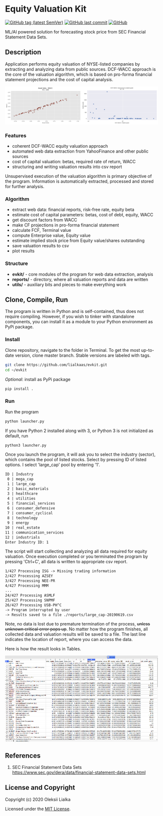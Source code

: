 # Equity Valuation Kit

[![GitHub tag (latest SemVer)](https://img.shields.io/github/tag/lialkaas/evkit.svg)](CHANGELOG.md)
[![GitHub last commit](https://img.shields.io/github/last-commit/lialkaas/evkit.svg)](CHANGELOG.md)
[![GitHub](https://img.shields.io/github/license/lialkaas/evkit.svg)](LICENSE.md)

ML/AI powered solution for forecasting stock price from SEC Financial Statement Data Sets.


## Description
Application performs equity valuation of NYSE-listed companies by extracting and analyzing data from public sources. DCF-WACC approach is the core of the valuation algorithm, which is based on pro-forma financial statement projections and the cost of capital analysis.

![Summary](media/graphs_dcf_wacc.png)

### Features
- coherent DCF-WACC equity valuation approach
- automated web data extraction from YahooFinance and other public sources
- cost of capital valuation: betas, required rate of return, WACC
- structuring and writing valuation results into csv report

Unsupervised execution of the valuation algorithm is primary objective of the program. Information is automatically extracted, processed and stored for further analysis.

### Algorithm
- extract web data: financial reports, risk-free rate, equity beta
- estimate cost of capital parameters: betas, cost of debt, equity, WACC
- get discount factors from WACC
- make CF projections in pro-forma financial statement
- calculate FCF, Terminal value
- compute Enterprise value, Equity value
- estimate implied stock price from Equity value/shares outstanding
- save valuation results to csv
- plot results

### Structure
- __evkit/__ - core modules of the program for web data extraction, analysis
- __reports/__ - directory, where all valuation reports and data are written
- __utils/__ - auxiliary bits and pieces to make everything work


## Clone, Compile, Run
The program is written in Python and is self-contained, thus does not require compiling. However, if you wish to tinker with standalone components, you can install it as a module to your Python environment as PyPi package.

### Install
Clone repository, navigate to the folder in Terminal. To get the most up-to-date version, clone master branch. Stable versions are labeled with tags.
```bash
git clone https://github.com/lialkaas/evkit.git
cd ~/evkit
```

_Optional_: install as PyPi package
```bash
pip install .
```

### Run
Run the program
```bash
python launcher.py
```

If you have Python 2 installed along with 3, or Python 3 is not initialized as default, run
```bash
python3 launcher.py
```

Once you launch the program, it will ask you to select the industry (sector), which contains the pool of listed stocks. Select by pressing ID of listed options. I select 'large_cap' pool by entering '1'.
```
ID | Industry
 0 | mega_cap
 1 | large_cap
 2 | basic_materials
 3 | healthcare
 4 | utilities
 5 | financial_services
 6 | consumer_defensive
 7 | consumer_cyclical
 8 | technology
 9 | energy
10 | real_estate
11 | communication_services
12 | industrials
Enter Industry ID: 1
```

The script will start collecting and analyzing all data required for equity valuation. Once execution completed or you terminated the program by pressing 'Ctrl+C', all data is written to appropriate csv report.
```
1/427 Processing ISG -> Missing trading information
2/427 Processing AZSEY
3/427 Processing NEE-PR
4/427 Processing MMM
...
24/427 Processing ASMLF
25/427 Processing SNPMF
26/427 Processing USB-PH^C
-> Program interrupted by user
-> Results saved to a file ./reports/large_cap-20190619.csv
```
Note, no data is lost due to premature termination of the process, ~~unless unknown critical error pops up~~. No matter how the program finishes, all collected data and valuation results will be saved to a file. The last line indicates the location of report, where you can access the data.

Here is how the result looks in Tables.

![Sample csv table](media/report_csv.png)

## References
1. SEC Financial Statement Data Sets https://www.sec.gov/dera/data/financial-statement-data-sets.html

## License and Copyright
Copyright (c) 2020 Oleksii Lialka

Licensed under the [MIT License](LICENSE.md).

